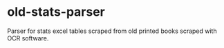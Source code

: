 old-stats-parser
================

Parser for stats excel tables scraped from old printed books scraped with OCR software.
